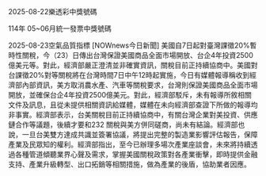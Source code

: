 
2025-08-22樂透彩中獎號碼

                                
114年 05~06月統一發票中獎號碼
                             
2025-08-23空氣品質指標
                              [NOWnews今日新聞] 美國自7日起對臺灣課徵20%暫時性關稅，今（23）日傳出台灣保證美國商品全面市場開放、台企4年投資2500億美元等。對此，經濟部嚴正澄清並非確實資訊，關稅目前正持續協商中。美國對台課徵20%對等關稅將在台灣時間7日中午12時起實施，今日有媒體報導稱收到經濟部內部資訊，美方取消農水產、汽車等關稅要求，台灣則保證美國商品全面市場開放，並確保台企4年投資2500億美元。對此，經濟部駁斥，未有報導所敘相關文件及訊息，且從未提供相關資訊給媒體，媒體在未向經濟部查證下所做的報導均非事實。經濟部表示，台美關稅目前正持續協商中，有關台灣企業對美投資、供應鏈合作等議題，後續才要和232 關稅與美方併同磋商，尚未有結論。經濟部也說，一旦台美雙方達成共識並簽署協議，將提出完整的製造業影響評估報告，保障產業及民眾知的權利。經濟部指出，至今已辦理多場次產業座談會，未來將持續透過各種管道傾聽業界心聲及需求，掌握美國關稅政策對各產業衝擊，即時提供金融支持、產業升級轉型、出口拓銷等相關措施，做為產業的後盾，協助業者因應。